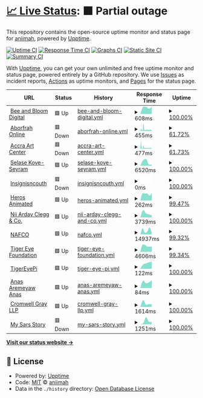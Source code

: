 # [📈 Live Status](https://aniimah.github.io/upptime-bot): <!--live status--> **🟧 Partial outage**

This repository contains the open-source uptime monitor and status page for [aniimah](https://aniimah.github.io/upptime-bot), powered by [Upptime](https://github.com/upptime/upptime).

[![Uptime CI](https://github.com/aniimah/upptime-bot/workflows/Uptime%20CI/badge.svg)](https://github.com/upptime/upptime/actions?query=workflow%3A%22Uptime+CI%22)
[![Response Time CI](https://github.com/aniimah/upptime-bot/workflows/Response%20Time%20CI/badge.svg)](https://github.com/upptime/upptime/actions?query=workflow%3A%22Response+Time+CI%22)
[![Graphs CI](https://github.com/aniimah/upptime-bot/workflows/Graphs%20CI/badge.svg)](https://github.com/upptime/upptime/actions?query=workflow%3A%22Graphs+CI%22)
[![Static Site CI](https://github.com/aniimah/upptime-bot/workflows/Static%20Site%20CI/badge.svg)](https://github.com/upptime/upptime/actions?query=workflow%3A%22Static+Site+CI%22)
[![Summary CI](https://github.com/aniimah/upptime-bot/workflows/Summary%20CI/badge.svg)](https://github.com/upptime/upptime/actions?query=workflow%3A%22Summary+CI%22)

With [Upptime](https://upptime.js.org), you can get your own unlimited and free uptime monitor and status page, powered entirely by a GitHub repository. We use [Issues](https://github.com/aniimah/upptime-bot/issues) as incident reports, [Actions](https://github.com/aniimah/upptime-bot/actions) as uptime monitors, and [Pages](https://aniimah.github.io/upptime-bot) for the status page.

<!--start: status pages-->
<!-- This summary is generated by Upptime (https://github.com/upptime/upptime) -->
<!-- Do not edit this manually, your changes will be overwritten -->
<!-- prettier-ignore -->
| URL | Status | History | Response Time | Uptime |
| --- | ------ | ------- | ------------- | ------ |
| <img alt="" src="https://favicons.githubusercontent.com/beeandbloom.digital" height="13"> [Bee and Bloom Digital](https://beeandbloom.digital/) | 🟩 Up | [bee-and-bloom-digital.yml](https://github.com/aniimah/upptime-bot/commits/master/history/bee-and-bloom-digital.yml) | <details><summary><img alt="Response time graph" src="./graphs/bee-and-bloom-digital/response-time-week.png" height="20"> 608ms</summary><br><a href="https://aniimah.github.io/upptime-bot/history/bee-and-bloom-digital"><img alt="Response time 608" src="https://img.shields.io/endpoint?url=https%3A%2F%2Fraw.githubusercontent.com%2Faniimah%2Fupptime-bot%2Fmaster%2Fapi%2Fbee-and-bloom-digital%2Fresponse-time.json"></a><br><a href="https://aniimah.github.io/upptime-bot/history/bee-and-bloom-digital"><img alt="24-hour response time 640" src="https://img.shields.io/endpoint?url=https%3A%2F%2Fraw.githubusercontent.com%2Faniimah%2Fupptime-bot%2Fmaster%2Fapi%2Fbee-and-bloom-digital%2Fresponse-time-day.json"></a><br><a href="https://aniimah.github.io/upptime-bot/history/bee-and-bloom-digital"><img alt="7-day response time 608" src="https://img.shields.io/endpoint?url=https%3A%2F%2Fraw.githubusercontent.com%2Faniimah%2Fupptime-bot%2Fmaster%2Fapi%2Fbee-and-bloom-digital%2Fresponse-time-week.json"></a><br><a href="https://aniimah.github.io/upptime-bot/history/bee-and-bloom-digital"><img alt="30-day response time 608" src="https://img.shields.io/endpoint?url=https%3A%2F%2Fraw.githubusercontent.com%2Faniimah%2Fupptime-bot%2Fmaster%2Fapi%2Fbee-and-bloom-digital%2Fresponse-time-month.json"></a><br><a href="https://aniimah.github.io/upptime-bot/history/bee-and-bloom-digital"><img alt="1-year response time 608" src="https://img.shields.io/endpoint?url=https%3A%2F%2Fraw.githubusercontent.com%2Faniimah%2Fupptime-bot%2Fmaster%2Fapi%2Fbee-and-bloom-digital%2Fresponse-time-year.json"></a></details> | <details><summary><a href="https://aniimah.github.io/upptime-bot/history/bee-and-bloom-digital">100.00%</a></summary><a href="https://aniimah.github.io/upptime-bot/history/bee-and-bloom-digital"><img alt="All-time uptime 100.00%" src="https://img.shields.io/endpoint?url=https%3A%2F%2Fraw.githubusercontent.com%2Faniimah%2Fupptime-bot%2Fmaster%2Fapi%2Fbee-and-bloom-digital%2Fuptime.json"></a><br><a href="https://aniimah.github.io/upptime-bot/history/bee-and-bloom-digital"><img alt="24-hour uptime 100.00%" src="https://img.shields.io/endpoint?url=https%3A%2F%2Fraw.githubusercontent.com%2Faniimah%2Fupptime-bot%2Fmaster%2Fapi%2Fbee-and-bloom-digital%2Fuptime-day.json"></a><br><a href="https://aniimah.github.io/upptime-bot/history/bee-and-bloom-digital"><img alt="7-day uptime 100.00%" src="https://img.shields.io/endpoint?url=https%3A%2F%2Fraw.githubusercontent.com%2Faniimah%2Fupptime-bot%2Fmaster%2Fapi%2Fbee-and-bloom-digital%2Fuptime-week.json"></a><br><a href="https://aniimah.github.io/upptime-bot/history/bee-and-bloom-digital"><img alt="30-day uptime 100.00%" src="https://img.shields.io/endpoint?url=https%3A%2F%2Fraw.githubusercontent.com%2Faniimah%2Fupptime-bot%2Fmaster%2Fapi%2Fbee-and-bloom-digital%2Fuptime-month.json"></a><br><a href="https://aniimah.github.io/upptime-bot/history/bee-and-bloom-digital"><img alt="1-year uptime 100.00%" src="https://img.shields.io/endpoint?url=https%3A%2F%2Fraw.githubusercontent.com%2Faniimah%2Fupptime-bot%2Fmaster%2Fapi%2Fbee-and-bloom-digital%2Fuptime-year.json"></a></details>
| <img alt="" src="https://favicons.githubusercontent.com/aborfrahonline.com" height="13"> [Aborfrah Online](http://aborfrahonline.com/) | 🟥 Down | [aborfrah-online.yml](https://github.com/aniimah/upptime-bot/commits/master/history/aborfrah-online.yml) | <details><summary><img alt="Response time graph" src="./graphs/aborfrah-online/response-time-week.png" height="20"> 455ms</summary><br><a href="https://aniimah.github.io/upptime-bot/history/aborfrah-online"><img alt="Response time 455" src="https://img.shields.io/endpoint?url=https%3A%2F%2Fraw.githubusercontent.com%2Faniimah%2Fupptime-bot%2Fmaster%2Fapi%2Faborfrah-online%2Fresponse-time.json"></a><br><a href="https://aniimah.github.io/upptime-bot/history/aborfrah-online"><img alt="24-hour response time 292" src="https://img.shields.io/endpoint?url=https%3A%2F%2Fraw.githubusercontent.com%2Faniimah%2Fupptime-bot%2Fmaster%2Fapi%2Faborfrah-online%2Fresponse-time-day.json"></a><br><a href="https://aniimah.github.io/upptime-bot/history/aborfrah-online"><img alt="7-day response time 455" src="https://img.shields.io/endpoint?url=https%3A%2F%2Fraw.githubusercontent.com%2Faniimah%2Fupptime-bot%2Fmaster%2Fapi%2Faborfrah-online%2Fresponse-time-week.json"></a><br><a href="https://aniimah.github.io/upptime-bot/history/aborfrah-online"><img alt="30-day response time 455" src="https://img.shields.io/endpoint?url=https%3A%2F%2Fraw.githubusercontent.com%2Faniimah%2Fupptime-bot%2Fmaster%2Fapi%2Faborfrah-online%2Fresponse-time-month.json"></a><br><a href="https://aniimah.github.io/upptime-bot/history/aborfrah-online"><img alt="1-year response time 455" src="https://img.shields.io/endpoint?url=https%3A%2F%2Fraw.githubusercontent.com%2Faniimah%2Fupptime-bot%2Fmaster%2Fapi%2Faborfrah-online%2Fresponse-time-year.json"></a></details> | <details><summary><a href="https://aniimah.github.io/upptime-bot/history/aborfrah-online">61.72%</a></summary><a href="https://aniimah.github.io/upptime-bot/history/aborfrah-online"><img alt="All-time uptime 61.72%" src="https://img.shields.io/endpoint?url=https%3A%2F%2Fraw.githubusercontent.com%2Faniimah%2Fupptime-bot%2Fmaster%2Fapi%2Faborfrah-online%2Fuptime.json"></a><br><a href="https://aniimah.github.io/upptime-bot/history/aborfrah-online"><img alt="24-hour uptime 44.43%" src="https://img.shields.io/endpoint?url=https%3A%2F%2Fraw.githubusercontent.com%2Faniimah%2Fupptime-bot%2Fmaster%2Fapi%2Faborfrah-online%2Fuptime-day.json"></a><br><a href="https://aniimah.github.io/upptime-bot/history/aborfrah-online"><img alt="7-day uptime 61.72%" src="https://img.shields.io/endpoint?url=https%3A%2F%2Fraw.githubusercontent.com%2Faniimah%2Fupptime-bot%2Fmaster%2Fapi%2Faborfrah-online%2Fuptime-week.json"></a><br><a href="https://aniimah.github.io/upptime-bot/history/aborfrah-online"><img alt="30-day uptime 61.72%" src="https://img.shields.io/endpoint?url=https%3A%2F%2Fraw.githubusercontent.com%2Faniimah%2Fupptime-bot%2Fmaster%2Fapi%2Faborfrah-online%2Fuptime-month.json"></a><br><a href="https://aniimah.github.io/upptime-bot/history/aborfrah-online"><img alt="1-year uptime 61.72%" src="https://img.shields.io/endpoint?url=https%3A%2F%2Fraw.githubusercontent.com%2Faniimah%2Fupptime-bot%2Fmaster%2Fapi%2Faborfrah-online%2Fuptime-year.json"></a></details>
| <img alt="" src="https://favicons.githubusercontent.com/accraartscenter.com" height="13"> [Accra Art Center](http://accraartscenter.com/) | 🟥 Down | [accra-art-center.yml](https://github.com/aniimah/upptime-bot/commits/master/history/accra-art-center.yml) | <details><summary><img alt="Response time graph" src="./graphs/accra-art-center/response-time-week.png" height="20"> 477ms</summary><br><a href="https://aniimah.github.io/upptime-bot/history/accra-art-center"><img alt="Response time 477" src="https://img.shields.io/endpoint?url=https%3A%2F%2Fraw.githubusercontent.com%2Faniimah%2Fupptime-bot%2Fmaster%2Fapi%2Faccra-art-center%2Fresponse-time.json"></a><br><a href="https://aniimah.github.io/upptime-bot/history/accra-art-center"><img alt="24-hour response time 242" src="https://img.shields.io/endpoint?url=https%3A%2F%2Fraw.githubusercontent.com%2Faniimah%2Fupptime-bot%2Fmaster%2Fapi%2Faccra-art-center%2Fresponse-time-day.json"></a><br><a href="https://aniimah.github.io/upptime-bot/history/accra-art-center"><img alt="7-day response time 477" src="https://img.shields.io/endpoint?url=https%3A%2F%2Fraw.githubusercontent.com%2Faniimah%2Fupptime-bot%2Fmaster%2Fapi%2Faccra-art-center%2Fresponse-time-week.json"></a><br><a href="https://aniimah.github.io/upptime-bot/history/accra-art-center"><img alt="30-day response time 477" src="https://img.shields.io/endpoint?url=https%3A%2F%2Fraw.githubusercontent.com%2Faniimah%2Fupptime-bot%2Fmaster%2Fapi%2Faccra-art-center%2Fresponse-time-month.json"></a><br><a href="https://aniimah.github.io/upptime-bot/history/accra-art-center"><img alt="1-year response time 477" src="https://img.shields.io/endpoint?url=https%3A%2F%2Fraw.githubusercontent.com%2Faniimah%2Fupptime-bot%2Fmaster%2Fapi%2Faccra-art-center%2Fresponse-time-year.json"></a></details> | <details><summary><a href="https://aniimah.github.io/upptime-bot/history/accra-art-center">61.73%</a></summary><a href="https://aniimah.github.io/upptime-bot/history/accra-art-center"><img alt="All-time uptime 61.73%" src="https://img.shields.io/endpoint?url=https%3A%2F%2Fraw.githubusercontent.com%2Faniimah%2Fupptime-bot%2Fmaster%2Fapi%2Faccra-art-center%2Fuptime.json"></a><br><a href="https://aniimah.github.io/upptime-bot/history/accra-art-center"><img alt="24-hour uptime 44.45%" src="https://img.shields.io/endpoint?url=https%3A%2F%2Fraw.githubusercontent.com%2Faniimah%2Fupptime-bot%2Fmaster%2Fapi%2Faccra-art-center%2Fuptime-day.json"></a><br><a href="https://aniimah.github.io/upptime-bot/history/accra-art-center"><img alt="7-day uptime 61.73%" src="https://img.shields.io/endpoint?url=https%3A%2F%2Fraw.githubusercontent.com%2Faniimah%2Fupptime-bot%2Fmaster%2Fapi%2Faccra-art-center%2Fuptime-week.json"></a><br><a href="https://aniimah.github.io/upptime-bot/history/accra-art-center"><img alt="30-day uptime 61.73%" src="https://img.shields.io/endpoint?url=https%3A%2F%2Fraw.githubusercontent.com%2Faniimah%2Fupptime-bot%2Fmaster%2Fapi%2Faccra-art-center%2Fuptime-month.json"></a><br><a href="https://aniimah.github.io/upptime-bot/history/accra-art-center"><img alt="1-year uptime 61.73%" src="https://img.shields.io/endpoint?url=https%3A%2F%2Fraw.githubusercontent.com%2Faniimah%2Fupptime-bot%2Fmaster%2Fapi%2Faccra-art-center%2Fuptime-year.json"></a></details>
| <img alt="" src="https://favicons.githubusercontent.com/selasekove.com" height="13"> [Selase Kove-Seyram](https://selasekove.com/) | 🟩 Up | [selase-kove-seyram.yml](https://github.com/aniimah/upptime-bot/commits/master/history/selase-kove-seyram.yml) | <details><summary><img alt="Response time graph" src="./graphs/selase-kove-seyram/response-time-week.png" height="20"> 6520ms</summary><br><a href="https://aniimah.github.io/upptime-bot/history/selase-kove-seyram"><img alt="Response time 6520" src="https://img.shields.io/endpoint?url=https%3A%2F%2Fraw.githubusercontent.com%2Faniimah%2Fupptime-bot%2Fmaster%2Fapi%2Fselase-kove-seyram%2Fresponse-time.json"></a><br><a href="https://aniimah.github.io/upptime-bot/history/selase-kove-seyram"><img alt="24-hour response time 2146" src="https://img.shields.io/endpoint?url=https%3A%2F%2Fraw.githubusercontent.com%2Faniimah%2Fupptime-bot%2Fmaster%2Fapi%2Fselase-kove-seyram%2Fresponse-time-day.json"></a><br><a href="https://aniimah.github.io/upptime-bot/history/selase-kove-seyram"><img alt="7-day response time 6520" src="https://img.shields.io/endpoint?url=https%3A%2F%2Fraw.githubusercontent.com%2Faniimah%2Fupptime-bot%2Fmaster%2Fapi%2Fselase-kove-seyram%2Fresponse-time-week.json"></a><br><a href="https://aniimah.github.io/upptime-bot/history/selase-kove-seyram"><img alt="30-day response time 6520" src="https://img.shields.io/endpoint?url=https%3A%2F%2Fraw.githubusercontent.com%2Faniimah%2Fupptime-bot%2Fmaster%2Fapi%2Fselase-kove-seyram%2Fresponse-time-month.json"></a><br><a href="https://aniimah.github.io/upptime-bot/history/selase-kove-seyram"><img alt="1-year response time 6520" src="https://img.shields.io/endpoint?url=https%3A%2F%2Fraw.githubusercontent.com%2Faniimah%2Fupptime-bot%2Fmaster%2Fapi%2Fselase-kove-seyram%2Fresponse-time-year.json"></a></details> | <details><summary><a href="https://aniimah.github.io/upptime-bot/history/selase-kove-seyram">100.00%</a></summary><a href="https://aniimah.github.io/upptime-bot/history/selase-kove-seyram"><img alt="All-time uptime 100.00%" src="https://img.shields.io/endpoint?url=https%3A%2F%2Fraw.githubusercontent.com%2Faniimah%2Fupptime-bot%2Fmaster%2Fapi%2Fselase-kove-seyram%2Fuptime.json"></a><br><a href="https://aniimah.github.io/upptime-bot/history/selase-kove-seyram"><img alt="24-hour uptime 100.00%" src="https://img.shields.io/endpoint?url=https%3A%2F%2Fraw.githubusercontent.com%2Faniimah%2Fupptime-bot%2Fmaster%2Fapi%2Fselase-kove-seyram%2Fuptime-day.json"></a><br><a href="https://aniimah.github.io/upptime-bot/history/selase-kove-seyram"><img alt="7-day uptime 100.00%" src="https://img.shields.io/endpoint?url=https%3A%2F%2Fraw.githubusercontent.com%2Faniimah%2Fupptime-bot%2Fmaster%2Fapi%2Fselase-kove-seyram%2Fuptime-week.json"></a><br><a href="https://aniimah.github.io/upptime-bot/history/selase-kove-seyram"><img alt="30-day uptime 100.00%" src="https://img.shields.io/endpoint?url=https%3A%2F%2Fraw.githubusercontent.com%2Faniimah%2Fupptime-bot%2Fmaster%2Fapi%2Fselase-kove-seyram%2Fuptime-month.json"></a><br><a href="https://aniimah.github.io/upptime-bot/history/selase-kove-seyram"><img alt="1-year uptime 100.00%" src="https://img.shields.io/endpoint?url=https%3A%2F%2Fraw.githubusercontent.com%2Faniimah%2Fupptime-bot%2Fmaster%2Fapi%2Fselase-kove-seyram%2Fuptime-year.json"></a></details>
| <img alt="" src="https://favicons.githubusercontent.com/insignisncouth.com" height="13"> [Insignisncouth](http://insignisncouth.com/) | 🟥 Down | [insignisncouth.yml](https://github.com/aniimah/upptime-bot/commits/master/history/insignisncouth.yml) | <details><summary><img alt="Response time graph" src="./graphs/insignisncouth/response-time-week.png" height="20"> 0ms</summary><br><a href="https://aniimah.github.io/upptime-bot/history/insignisncouth"><img alt="Response time 0" src="https://img.shields.io/endpoint?url=https%3A%2F%2Fraw.githubusercontent.com%2Faniimah%2Fupptime-bot%2Fmaster%2Fapi%2Finsignisncouth%2Fresponse-time.json"></a><br><a href="https://aniimah.github.io/upptime-bot/history/insignisncouth"><img alt="24-hour response time 0" src="https://img.shields.io/endpoint?url=https%3A%2F%2Fraw.githubusercontent.com%2Faniimah%2Fupptime-bot%2Fmaster%2Fapi%2Finsignisncouth%2Fresponse-time-day.json"></a><br><a href="https://aniimah.github.io/upptime-bot/history/insignisncouth"><img alt="7-day response time 0" src="https://img.shields.io/endpoint?url=https%3A%2F%2Fraw.githubusercontent.com%2Faniimah%2Fupptime-bot%2Fmaster%2Fapi%2Finsignisncouth%2Fresponse-time-week.json"></a><br><a href="https://aniimah.github.io/upptime-bot/history/insignisncouth"><img alt="30-day response time 0" src="https://img.shields.io/endpoint?url=https%3A%2F%2Fraw.githubusercontent.com%2Faniimah%2Fupptime-bot%2Fmaster%2Fapi%2Finsignisncouth%2Fresponse-time-month.json"></a><br><a href="https://aniimah.github.io/upptime-bot/history/insignisncouth"><img alt="1-year response time 0" src="https://img.shields.io/endpoint?url=https%3A%2F%2Fraw.githubusercontent.com%2Faniimah%2Fupptime-bot%2Fmaster%2Fapi%2Finsignisncouth%2Fresponse-time-year.json"></a></details> | <details><summary><a href="https://aniimah.github.io/upptime-bot/history/insignisncouth">100.00%</a></summary><a href="https://aniimah.github.io/upptime-bot/history/insignisncouth"><img alt="All-time uptime 100.00%" src="https://img.shields.io/endpoint?url=https%3A%2F%2Fraw.githubusercontent.com%2Faniimah%2Fupptime-bot%2Fmaster%2Fapi%2Finsignisncouth%2Fuptime.json"></a><br><a href="https://aniimah.github.io/upptime-bot/history/insignisncouth"><img alt="24-hour uptime 100.00%" src="https://img.shields.io/endpoint?url=https%3A%2F%2Fraw.githubusercontent.com%2Faniimah%2Fupptime-bot%2Fmaster%2Fapi%2Finsignisncouth%2Fuptime-day.json"></a><br><a href="https://aniimah.github.io/upptime-bot/history/insignisncouth"><img alt="7-day uptime 100.00%" src="https://img.shields.io/endpoint?url=https%3A%2F%2Fraw.githubusercontent.com%2Faniimah%2Fupptime-bot%2Fmaster%2Fapi%2Finsignisncouth%2Fuptime-week.json"></a><br><a href="https://aniimah.github.io/upptime-bot/history/insignisncouth"><img alt="30-day uptime 100.00%" src="https://img.shields.io/endpoint?url=https%3A%2F%2Fraw.githubusercontent.com%2Faniimah%2Fupptime-bot%2Fmaster%2Fapi%2Finsignisncouth%2Fuptime-month.json"></a><br><a href="https://aniimah.github.io/upptime-bot/history/insignisncouth"><img alt="1-year uptime 100.00%" src="https://img.shields.io/endpoint?url=https%3A%2F%2Fraw.githubusercontent.com%2Faniimah%2Fupptime-bot%2Fmaster%2Fapi%2Finsignisncouth%2Fuptime-year.json"></a></details>
| <img alt="" src="https://favicons.githubusercontent.com/heroesanimated.com" height="13"> [Heros Animated](http://heroesanimated.com/cgi-sys/suspendedpage.cgi) | 🟩 Up | [heros-animated.yml](https://github.com/aniimah/upptime-bot/commits/master/history/heros-animated.yml) | <details><summary><img alt="Response time graph" src="./graphs/heros-animated/response-time-week.png" height="20"> 262ms</summary><br><a href="https://aniimah.github.io/upptime-bot/history/heros-animated"><img alt="Response time 262" src="https://img.shields.io/endpoint?url=https%3A%2F%2Fraw.githubusercontent.com%2Faniimah%2Fupptime-bot%2Fmaster%2Fapi%2Fheros-animated%2Fresponse-time.json"></a><br><a href="https://aniimah.github.io/upptime-bot/history/heros-animated"><img alt="24-hour response time 294" src="https://img.shields.io/endpoint?url=https%3A%2F%2Fraw.githubusercontent.com%2Faniimah%2Fupptime-bot%2Fmaster%2Fapi%2Fheros-animated%2Fresponse-time-day.json"></a><br><a href="https://aniimah.github.io/upptime-bot/history/heros-animated"><img alt="7-day response time 262" src="https://img.shields.io/endpoint?url=https%3A%2F%2Fraw.githubusercontent.com%2Faniimah%2Fupptime-bot%2Fmaster%2Fapi%2Fheros-animated%2Fresponse-time-week.json"></a><br><a href="https://aniimah.github.io/upptime-bot/history/heros-animated"><img alt="30-day response time 262" src="https://img.shields.io/endpoint?url=https%3A%2F%2Fraw.githubusercontent.com%2Faniimah%2Fupptime-bot%2Fmaster%2Fapi%2Fheros-animated%2Fresponse-time-month.json"></a><br><a href="https://aniimah.github.io/upptime-bot/history/heros-animated"><img alt="1-year response time 262" src="https://img.shields.io/endpoint?url=https%3A%2F%2Fraw.githubusercontent.com%2Faniimah%2Fupptime-bot%2Fmaster%2Fapi%2Fheros-animated%2Fresponse-time-year.json"></a></details> | <details><summary><a href="https://aniimah.github.io/upptime-bot/history/heros-animated">99.47%</a></summary><a href="https://aniimah.github.io/upptime-bot/history/heros-animated"><img alt="All-time uptime 99.47%" src="https://img.shields.io/endpoint?url=https%3A%2F%2Fraw.githubusercontent.com%2Faniimah%2Fupptime-bot%2Fmaster%2Fapi%2Fheros-animated%2Fuptime.json"></a><br><a href="https://aniimah.github.io/upptime-bot/history/heros-animated"><img alt="24-hour uptime 100.00%" src="https://img.shields.io/endpoint?url=https%3A%2F%2Fraw.githubusercontent.com%2Faniimah%2Fupptime-bot%2Fmaster%2Fapi%2Fheros-animated%2Fuptime-day.json"></a><br><a href="https://aniimah.github.io/upptime-bot/history/heros-animated"><img alt="7-day uptime 99.47%" src="https://img.shields.io/endpoint?url=https%3A%2F%2Fraw.githubusercontent.com%2Faniimah%2Fupptime-bot%2Fmaster%2Fapi%2Fheros-animated%2Fuptime-week.json"></a><br><a href="https://aniimah.github.io/upptime-bot/history/heros-animated"><img alt="30-day uptime 99.47%" src="https://img.shields.io/endpoint?url=https%3A%2F%2Fraw.githubusercontent.com%2Faniimah%2Fupptime-bot%2Fmaster%2Fapi%2Fheros-animated%2Fuptime-month.json"></a><br><a href="https://aniimah.github.io/upptime-bot/history/heros-animated"><img alt="1-year uptime 99.47%" src="https://img.shields.io/endpoint?url=https%3A%2F%2Fraw.githubusercontent.com%2Faniimah%2Fupptime-bot%2Fmaster%2Fapi%2Fheros-animated%2Fuptime-year.json"></a></details>
| <img alt="" src="https://favicons.githubusercontent.com/naclegg.com" height="13"> [Nii Arday Clegg & Co.](http://naclegg.com/) | 🟩 Up | [nii-arday-clegg-and-co.yml](https://github.com/aniimah/upptime-bot/commits/master/history/nii-arday-clegg-and-co.yml) | <details><summary><img alt="Response time graph" src="./graphs/nii-arday-clegg-and-co/response-time-week.png" height="20"> 3739ms</summary><br><a href="https://aniimah.github.io/upptime-bot/history/nii-arday-clegg-and-co"><img alt="Response time 3739" src="https://img.shields.io/endpoint?url=https%3A%2F%2Fraw.githubusercontent.com%2Faniimah%2Fupptime-bot%2Fmaster%2Fapi%2Fnii-arday-clegg-and-co%2Fresponse-time.json"></a><br><a href="https://aniimah.github.io/upptime-bot/history/nii-arday-clegg-and-co"><img alt="24-hour response time 1890" src="https://img.shields.io/endpoint?url=https%3A%2F%2Fraw.githubusercontent.com%2Faniimah%2Fupptime-bot%2Fmaster%2Fapi%2Fnii-arday-clegg-and-co%2Fresponse-time-day.json"></a><br><a href="https://aniimah.github.io/upptime-bot/history/nii-arday-clegg-and-co"><img alt="7-day response time 3739" src="https://img.shields.io/endpoint?url=https%3A%2F%2Fraw.githubusercontent.com%2Faniimah%2Fupptime-bot%2Fmaster%2Fapi%2Fnii-arday-clegg-and-co%2Fresponse-time-week.json"></a><br><a href="https://aniimah.github.io/upptime-bot/history/nii-arday-clegg-and-co"><img alt="30-day response time 3739" src="https://img.shields.io/endpoint?url=https%3A%2F%2Fraw.githubusercontent.com%2Faniimah%2Fupptime-bot%2Fmaster%2Fapi%2Fnii-arday-clegg-and-co%2Fresponse-time-month.json"></a><br><a href="https://aniimah.github.io/upptime-bot/history/nii-arday-clegg-and-co"><img alt="1-year response time 3739" src="https://img.shields.io/endpoint?url=https%3A%2F%2Fraw.githubusercontent.com%2Faniimah%2Fupptime-bot%2Fmaster%2Fapi%2Fnii-arday-clegg-and-co%2Fresponse-time-year.json"></a></details> | <details><summary><a href="https://aniimah.github.io/upptime-bot/history/nii-arday-clegg-and-co">100.00%</a></summary><a href="https://aniimah.github.io/upptime-bot/history/nii-arday-clegg-and-co"><img alt="All-time uptime 100.00%" src="https://img.shields.io/endpoint?url=https%3A%2F%2Fraw.githubusercontent.com%2Faniimah%2Fupptime-bot%2Fmaster%2Fapi%2Fnii-arday-clegg-and-co%2Fuptime.json"></a><br><a href="https://aniimah.github.io/upptime-bot/history/nii-arday-clegg-and-co"><img alt="24-hour uptime 100.00%" src="https://img.shields.io/endpoint?url=https%3A%2F%2Fraw.githubusercontent.com%2Faniimah%2Fupptime-bot%2Fmaster%2Fapi%2Fnii-arday-clegg-and-co%2Fuptime-day.json"></a><br><a href="https://aniimah.github.io/upptime-bot/history/nii-arday-clegg-and-co"><img alt="7-day uptime 100.00%" src="https://img.shields.io/endpoint?url=https%3A%2F%2Fraw.githubusercontent.com%2Faniimah%2Fupptime-bot%2Fmaster%2Fapi%2Fnii-arday-clegg-and-co%2Fuptime-week.json"></a><br><a href="https://aniimah.github.io/upptime-bot/history/nii-arday-clegg-and-co"><img alt="30-day uptime 100.00%" src="https://img.shields.io/endpoint?url=https%3A%2F%2Fraw.githubusercontent.com%2Faniimah%2Fupptime-bot%2Fmaster%2Fapi%2Fnii-arday-clegg-and-co%2Fuptime-month.json"></a><br><a href="https://aniimah.github.io/upptime-bot/history/nii-arday-clegg-and-co"><img alt="1-year uptime 100.00%" src="https://img.shields.io/endpoint?url=https%3A%2F%2Fraw.githubusercontent.com%2Faniimah%2Fupptime-bot%2Fmaster%2Fapi%2Fnii-arday-clegg-and-co%2Fuptime-year.json"></a></details>
| <img alt="" src="https://favicons.githubusercontent.com/nafco.gov.gh" height="13"> [NAFCO](https://nafco.gov.gh/) | 🟩 Up | [nafco.yml](https://github.com/aniimah/upptime-bot/commits/master/history/nafco.yml) | <details><summary><img alt="Response time graph" src="./graphs/nafco/response-time-week.png" height="20"> 14937ms</summary><br><a href="https://aniimah.github.io/upptime-bot/history/nafco"><img alt="Response time 14937" src="https://img.shields.io/endpoint?url=https%3A%2F%2Fraw.githubusercontent.com%2Faniimah%2Fupptime-bot%2Fmaster%2Fapi%2Fnafco%2Fresponse-time.json"></a><br><a href="https://aniimah.github.io/upptime-bot/history/nafco"><img alt="24-hour response time 7103" src="https://img.shields.io/endpoint?url=https%3A%2F%2Fraw.githubusercontent.com%2Faniimah%2Fupptime-bot%2Fmaster%2Fapi%2Fnafco%2Fresponse-time-day.json"></a><br><a href="https://aniimah.github.io/upptime-bot/history/nafco"><img alt="7-day response time 14937" src="https://img.shields.io/endpoint?url=https%3A%2F%2Fraw.githubusercontent.com%2Faniimah%2Fupptime-bot%2Fmaster%2Fapi%2Fnafco%2Fresponse-time-week.json"></a><br><a href="https://aniimah.github.io/upptime-bot/history/nafco"><img alt="30-day response time 14937" src="https://img.shields.io/endpoint?url=https%3A%2F%2Fraw.githubusercontent.com%2Faniimah%2Fupptime-bot%2Fmaster%2Fapi%2Fnafco%2Fresponse-time-month.json"></a><br><a href="https://aniimah.github.io/upptime-bot/history/nafco"><img alt="1-year response time 14937" src="https://img.shields.io/endpoint?url=https%3A%2F%2Fraw.githubusercontent.com%2Faniimah%2Fupptime-bot%2Fmaster%2Fapi%2Fnafco%2Fresponse-time-year.json"></a></details> | <details><summary><a href="https://aniimah.github.io/upptime-bot/history/nafco">99.32%</a></summary><a href="https://aniimah.github.io/upptime-bot/history/nafco"><img alt="All-time uptime 99.32%" src="https://img.shields.io/endpoint?url=https%3A%2F%2Fraw.githubusercontent.com%2Faniimah%2Fupptime-bot%2Fmaster%2Fapi%2Fnafco%2Fuptime.json"></a><br><a href="https://aniimah.github.io/upptime-bot/history/nafco"><img alt="24-hour uptime 100.00%" src="https://img.shields.io/endpoint?url=https%3A%2F%2Fraw.githubusercontent.com%2Faniimah%2Fupptime-bot%2Fmaster%2Fapi%2Fnafco%2Fuptime-day.json"></a><br><a href="https://aniimah.github.io/upptime-bot/history/nafco"><img alt="7-day uptime 99.32%" src="https://img.shields.io/endpoint?url=https%3A%2F%2Fraw.githubusercontent.com%2Faniimah%2Fupptime-bot%2Fmaster%2Fapi%2Fnafco%2Fuptime-week.json"></a><br><a href="https://aniimah.github.io/upptime-bot/history/nafco"><img alt="30-day uptime 99.32%" src="https://img.shields.io/endpoint?url=https%3A%2F%2Fraw.githubusercontent.com%2Faniimah%2Fupptime-bot%2Fmaster%2Fapi%2Fnafco%2Fuptime-month.json"></a><br><a href="https://aniimah.github.io/upptime-bot/history/nafco"><img alt="1-year uptime 99.32%" src="https://img.shields.io/endpoint?url=https%3A%2F%2Fraw.githubusercontent.com%2Faniimah%2Fupptime-bot%2Fmaster%2Fapi%2Fnafco%2Fuptime-year.json"></a></details>
| <img alt="" src="https://favicons.githubusercontent.com/tigereyefoundation.org" height="13"> [Tiger Eye Foundation](http://tigereyefoundation.org/) | 🟩 Up | [tiger-eye-foundation.yml](https://github.com/aniimah/upptime-bot/commits/master/history/tiger-eye-foundation.yml) | <details><summary><img alt="Response time graph" src="./graphs/tiger-eye-foundation/response-time-week.png" height="20"> 4606ms</summary><br><a href="https://aniimah.github.io/upptime-bot/history/tiger-eye-foundation"><img alt="Response time 4606" src="https://img.shields.io/endpoint?url=https%3A%2F%2Fraw.githubusercontent.com%2Faniimah%2Fupptime-bot%2Fmaster%2Fapi%2Ftiger-eye-foundation%2Fresponse-time.json"></a><br><a href="https://aniimah.github.io/upptime-bot/history/tiger-eye-foundation"><img alt="24-hour response time 3924" src="https://img.shields.io/endpoint?url=https%3A%2F%2Fraw.githubusercontent.com%2Faniimah%2Fupptime-bot%2Fmaster%2Fapi%2Ftiger-eye-foundation%2Fresponse-time-day.json"></a><br><a href="https://aniimah.github.io/upptime-bot/history/tiger-eye-foundation"><img alt="7-day response time 4606" src="https://img.shields.io/endpoint?url=https%3A%2F%2Fraw.githubusercontent.com%2Faniimah%2Fupptime-bot%2Fmaster%2Fapi%2Ftiger-eye-foundation%2Fresponse-time-week.json"></a><br><a href="https://aniimah.github.io/upptime-bot/history/tiger-eye-foundation"><img alt="30-day response time 4606" src="https://img.shields.io/endpoint?url=https%3A%2F%2Fraw.githubusercontent.com%2Faniimah%2Fupptime-bot%2Fmaster%2Fapi%2Ftiger-eye-foundation%2Fresponse-time-month.json"></a><br><a href="https://aniimah.github.io/upptime-bot/history/tiger-eye-foundation"><img alt="1-year response time 4606" src="https://img.shields.io/endpoint?url=https%3A%2F%2Fraw.githubusercontent.com%2Faniimah%2Fupptime-bot%2Fmaster%2Fapi%2Ftiger-eye-foundation%2Fresponse-time-year.json"></a></details> | <details><summary><a href="https://aniimah.github.io/upptime-bot/history/tiger-eye-foundation">99.34%</a></summary><a href="https://aniimah.github.io/upptime-bot/history/tiger-eye-foundation"><img alt="All-time uptime 99.34%" src="https://img.shields.io/endpoint?url=https%3A%2F%2Fraw.githubusercontent.com%2Faniimah%2Fupptime-bot%2Fmaster%2Fapi%2Ftiger-eye-foundation%2Fuptime.json"></a><br><a href="https://aniimah.github.io/upptime-bot/history/tiger-eye-foundation"><img alt="24-hour uptime 100.00%" src="https://img.shields.io/endpoint?url=https%3A%2F%2Fraw.githubusercontent.com%2Faniimah%2Fupptime-bot%2Fmaster%2Fapi%2Ftiger-eye-foundation%2Fuptime-day.json"></a><br><a href="https://aniimah.github.io/upptime-bot/history/tiger-eye-foundation"><img alt="7-day uptime 99.34%" src="https://img.shields.io/endpoint?url=https%3A%2F%2Fraw.githubusercontent.com%2Faniimah%2Fupptime-bot%2Fmaster%2Fapi%2Ftiger-eye-foundation%2Fuptime-week.json"></a><br><a href="https://aniimah.github.io/upptime-bot/history/tiger-eye-foundation"><img alt="30-day uptime 99.34%" src="https://img.shields.io/endpoint?url=https%3A%2F%2Fraw.githubusercontent.com%2Faniimah%2Fupptime-bot%2Fmaster%2Fapi%2Ftiger-eye-foundation%2Fuptime-month.json"></a><br><a href="https://aniimah.github.io/upptime-bot/history/tiger-eye-foundation"><img alt="1-year uptime 99.34%" src="https://img.shields.io/endpoint?url=https%3A%2F%2Fraw.githubusercontent.com%2Faniimah%2Fupptime-bot%2Fmaster%2Fapi%2Ftiger-eye-foundation%2Fuptime-year.json"></a></details>
| <img alt="" src="https://favicons.githubusercontent.com/www.hugedomains.com" height="13"> [TigerEyePi](https://www.hugedomains.com/domain_profile.cfm?d=tigereyepi&e=com) | 🟩 Up | [tiger-eye-pi.yml](https://github.com/aniimah/upptime-bot/commits/master/history/tiger-eye-pi.yml) | <details><summary><img alt="Response time graph" src="./graphs/tiger-eye-pi/response-time-week.png" height="20"> 122ms</summary><br><a href="https://aniimah.github.io/upptime-bot/history/tiger-eye-pi"><img alt="Response time 122" src="https://img.shields.io/endpoint?url=https%3A%2F%2Fraw.githubusercontent.com%2Faniimah%2Fupptime-bot%2Fmaster%2Fapi%2Ftiger-eye-pi%2Fresponse-time.json"></a><br><a href="https://aniimah.github.io/upptime-bot/history/tiger-eye-pi"><img alt="24-hour response time 149" src="https://img.shields.io/endpoint?url=https%3A%2F%2Fraw.githubusercontent.com%2Faniimah%2Fupptime-bot%2Fmaster%2Fapi%2Ftiger-eye-pi%2Fresponse-time-day.json"></a><br><a href="https://aniimah.github.io/upptime-bot/history/tiger-eye-pi"><img alt="7-day response time 122" src="https://img.shields.io/endpoint?url=https%3A%2F%2Fraw.githubusercontent.com%2Faniimah%2Fupptime-bot%2Fmaster%2Fapi%2Ftiger-eye-pi%2Fresponse-time-week.json"></a><br><a href="https://aniimah.github.io/upptime-bot/history/tiger-eye-pi"><img alt="30-day response time 122" src="https://img.shields.io/endpoint?url=https%3A%2F%2Fraw.githubusercontent.com%2Faniimah%2Fupptime-bot%2Fmaster%2Fapi%2Ftiger-eye-pi%2Fresponse-time-month.json"></a><br><a href="https://aniimah.github.io/upptime-bot/history/tiger-eye-pi"><img alt="1-year response time 122" src="https://img.shields.io/endpoint?url=https%3A%2F%2Fraw.githubusercontent.com%2Faniimah%2Fupptime-bot%2Fmaster%2Fapi%2Ftiger-eye-pi%2Fresponse-time-year.json"></a></details> | <details><summary><a href="https://aniimah.github.io/upptime-bot/history/tiger-eye-pi">100.00%</a></summary><a href="https://aniimah.github.io/upptime-bot/history/tiger-eye-pi"><img alt="All-time uptime 100.00%" src="https://img.shields.io/endpoint?url=https%3A%2F%2Fraw.githubusercontent.com%2Faniimah%2Fupptime-bot%2Fmaster%2Fapi%2Ftiger-eye-pi%2Fuptime.json"></a><br><a href="https://aniimah.github.io/upptime-bot/history/tiger-eye-pi"><img alt="24-hour uptime 100.00%" src="https://img.shields.io/endpoint?url=https%3A%2F%2Fraw.githubusercontent.com%2Faniimah%2Fupptime-bot%2Fmaster%2Fapi%2Ftiger-eye-pi%2Fuptime-day.json"></a><br><a href="https://aniimah.github.io/upptime-bot/history/tiger-eye-pi"><img alt="7-day uptime 100.00%" src="https://img.shields.io/endpoint?url=https%3A%2F%2Fraw.githubusercontent.com%2Faniimah%2Fupptime-bot%2Fmaster%2Fapi%2Ftiger-eye-pi%2Fuptime-week.json"></a><br><a href="https://aniimah.github.io/upptime-bot/history/tiger-eye-pi"><img alt="30-day uptime 100.00%" src="https://img.shields.io/endpoint?url=https%3A%2F%2Fraw.githubusercontent.com%2Faniimah%2Fupptime-bot%2Fmaster%2Fapi%2Ftiger-eye-pi%2Fuptime-month.json"></a><br><a href="https://aniimah.github.io/upptime-bot/history/tiger-eye-pi"><img alt="1-year uptime 100.00%" src="https://img.shields.io/endpoint?url=https%3A%2F%2Fraw.githubusercontent.com%2Faniimah%2Fupptime-bot%2Fmaster%2Fapi%2Ftiger-eye-pi%2Fuptime-year.json"></a></details>
| <img alt="" src="https://favicons.githubusercontent.com/www.hugedomains.com" height="13"> [Anas Aremeyaw Anas](https://www.hugedomains.com/domain_profile.cfm?d=tigereyepi&e=com) | 🟩 Up | [anas-aremeyaw-anas.yml](https://github.com/aniimah/upptime-bot/commits/master/history/anas-aremeyaw-anas.yml) | <details><summary><img alt="Response time graph" src="./graphs/anas-aremeyaw-anas/response-time-week.png" height="20"> 84ms</summary><br><a href="https://aniimah.github.io/upptime-bot/history/anas-aremeyaw-anas"><img alt="Response time 84" src="https://img.shields.io/endpoint?url=https%3A%2F%2Fraw.githubusercontent.com%2Faniimah%2Fupptime-bot%2Fmaster%2Fapi%2Fanas-aremeyaw-anas%2Fresponse-time.json"></a><br><a href="https://aniimah.github.io/upptime-bot/history/anas-aremeyaw-anas"><img alt="24-hour response time 100" src="https://img.shields.io/endpoint?url=https%3A%2F%2Fraw.githubusercontent.com%2Faniimah%2Fupptime-bot%2Fmaster%2Fapi%2Fanas-aremeyaw-anas%2Fresponse-time-day.json"></a><br><a href="https://aniimah.github.io/upptime-bot/history/anas-aremeyaw-anas"><img alt="7-day response time 84" src="https://img.shields.io/endpoint?url=https%3A%2F%2Fraw.githubusercontent.com%2Faniimah%2Fupptime-bot%2Fmaster%2Fapi%2Fanas-aremeyaw-anas%2Fresponse-time-week.json"></a><br><a href="https://aniimah.github.io/upptime-bot/history/anas-aremeyaw-anas"><img alt="30-day response time 84" src="https://img.shields.io/endpoint?url=https%3A%2F%2Fraw.githubusercontent.com%2Faniimah%2Fupptime-bot%2Fmaster%2Fapi%2Fanas-aremeyaw-anas%2Fresponse-time-month.json"></a><br><a href="https://aniimah.github.io/upptime-bot/history/anas-aremeyaw-anas"><img alt="1-year response time 84" src="https://img.shields.io/endpoint?url=https%3A%2F%2Fraw.githubusercontent.com%2Faniimah%2Fupptime-bot%2Fmaster%2Fapi%2Fanas-aremeyaw-anas%2Fresponse-time-year.json"></a></details> | <details><summary><a href="https://aniimah.github.io/upptime-bot/history/anas-aremeyaw-anas">100.00%</a></summary><a href="https://aniimah.github.io/upptime-bot/history/anas-aremeyaw-anas"><img alt="All-time uptime 100.00%" src="https://img.shields.io/endpoint?url=https%3A%2F%2Fraw.githubusercontent.com%2Faniimah%2Fupptime-bot%2Fmaster%2Fapi%2Fanas-aremeyaw-anas%2Fuptime.json"></a><br><a href="https://aniimah.github.io/upptime-bot/history/anas-aremeyaw-anas"><img alt="24-hour uptime 100.00%" src="https://img.shields.io/endpoint?url=https%3A%2F%2Fraw.githubusercontent.com%2Faniimah%2Fupptime-bot%2Fmaster%2Fapi%2Fanas-aremeyaw-anas%2Fuptime-day.json"></a><br><a href="https://aniimah.github.io/upptime-bot/history/anas-aremeyaw-anas"><img alt="7-day uptime 100.00%" src="https://img.shields.io/endpoint?url=https%3A%2F%2Fraw.githubusercontent.com%2Faniimah%2Fupptime-bot%2Fmaster%2Fapi%2Fanas-aremeyaw-anas%2Fuptime-week.json"></a><br><a href="https://aniimah.github.io/upptime-bot/history/anas-aremeyaw-anas"><img alt="30-day uptime 100.00%" src="https://img.shields.io/endpoint?url=https%3A%2F%2Fraw.githubusercontent.com%2Faniimah%2Fupptime-bot%2Fmaster%2Fapi%2Fanas-aremeyaw-anas%2Fuptime-month.json"></a><br><a href="https://aniimah.github.io/upptime-bot/history/anas-aremeyaw-anas"><img alt="1-year uptime 100.00%" src="https://img.shields.io/endpoint?url=https%3A%2F%2Fraw.githubusercontent.com%2Faniimah%2Fupptime-bot%2Fmaster%2Fapi%2Fanas-aremeyaw-anas%2Fuptime-year.json"></a></details>
| <img alt="" src="https://favicons.githubusercontent.com/cromwellgray.org" height="13"> [Cromwell Gray LLP](http://cromwellgray.org/) | 🟩 Up | [cromwell-gray-llp.yml](https://github.com/aniimah/upptime-bot/commits/master/history/cromwell-gray-llp.yml) | <details><summary><img alt="Response time graph" src="./graphs/cromwell-gray-llp/response-time-week.png" height="20"> 1614ms</summary><br><a href="https://aniimah.github.io/upptime-bot/history/cromwell-gray-llp"><img alt="Response time 1614" src="https://img.shields.io/endpoint?url=https%3A%2F%2Fraw.githubusercontent.com%2Faniimah%2Fupptime-bot%2Fmaster%2Fapi%2Fcromwell-gray-llp%2Fresponse-time.json"></a><br><a href="https://aniimah.github.io/upptime-bot/history/cromwell-gray-llp"><img alt="24-hour response time 1173" src="https://img.shields.io/endpoint?url=https%3A%2F%2Fraw.githubusercontent.com%2Faniimah%2Fupptime-bot%2Fmaster%2Fapi%2Fcromwell-gray-llp%2Fresponse-time-day.json"></a><br><a href="https://aniimah.github.io/upptime-bot/history/cromwell-gray-llp"><img alt="7-day response time 1614" src="https://img.shields.io/endpoint?url=https%3A%2F%2Fraw.githubusercontent.com%2Faniimah%2Fupptime-bot%2Fmaster%2Fapi%2Fcromwell-gray-llp%2Fresponse-time-week.json"></a><br><a href="https://aniimah.github.io/upptime-bot/history/cromwell-gray-llp"><img alt="30-day response time 1614" src="https://img.shields.io/endpoint?url=https%3A%2F%2Fraw.githubusercontent.com%2Faniimah%2Fupptime-bot%2Fmaster%2Fapi%2Fcromwell-gray-llp%2Fresponse-time-month.json"></a><br><a href="https://aniimah.github.io/upptime-bot/history/cromwell-gray-llp"><img alt="1-year response time 1614" src="https://img.shields.io/endpoint?url=https%3A%2F%2Fraw.githubusercontent.com%2Faniimah%2Fupptime-bot%2Fmaster%2Fapi%2Fcromwell-gray-llp%2Fresponse-time-year.json"></a></details> | <details><summary><a href="https://aniimah.github.io/upptime-bot/history/cromwell-gray-llp">100.00%</a></summary><a href="https://aniimah.github.io/upptime-bot/history/cromwell-gray-llp"><img alt="All-time uptime 100.00%" src="https://img.shields.io/endpoint?url=https%3A%2F%2Fraw.githubusercontent.com%2Faniimah%2Fupptime-bot%2Fmaster%2Fapi%2Fcromwell-gray-llp%2Fuptime.json"></a><br><a href="https://aniimah.github.io/upptime-bot/history/cromwell-gray-llp"><img alt="24-hour uptime 100.00%" src="https://img.shields.io/endpoint?url=https%3A%2F%2Fraw.githubusercontent.com%2Faniimah%2Fupptime-bot%2Fmaster%2Fapi%2Fcromwell-gray-llp%2Fuptime-day.json"></a><br><a href="https://aniimah.github.io/upptime-bot/history/cromwell-gray-llp"><img alt="7-day uptime 100.00%" src="https://img.shields.io/endpoint?url=https%3A%2F%2Fraw.githubusercontent.com%2Faniimah%2Fupptime-bot%2Fmaster%2Fapi%2Fcromwell-gray-llp%2Fuptime-week.json"></a><br><a href="https://aniimah.github.io/upptime-bot/history/cromwell-gray-llp"><img alt="30-day uptime 100.00%" src="https://img.shields.io/endpoint?url=https%3A%2F%2Fraw.githubusercontent.com%2Faniimah%2Fupptime-bot%2Fmaster%2Fapi%2Fcromwell-gray-llp%2Fuptime-month.json"></a><br><a href="https://aniimah.github.io/upptime-bot/history/cromwell-gray-llp"><img alt="1-year uptime 100.00%" src="https://img.shields.io/endpoint?url=https%3A%2F%2Fraw.githubusercontent.com%2Faniimah%2Fupptime-bot%2Fmaster%2Fapi%2Fcromwell-gray-llp%2Fuptime-year.json"></a></details>
| <img alt="" src="https://favicons.githubusercontent.com/mysarsstory.org" height="13"> [My Sars Story](http://mysarsstory.org/) | 🟥 Down | [my-sars-story.yml](https://github.com/aniimah/upptime-bot/commits/master/history/my-sars-story.yml) | <details><summary><img alt="Response time graph" src="./graphs/my-sars-story/response-time-week.png" height="20"> 1251ms</summary><br><a href="https://aniimah.github.io/upptime-bot/history/my-sars-story"><img alt="Response time 1251" src="https://img.shields.io/endpoint?url=https%3A%2F%2Fraw.githubusercontent.com%2Faniimah%2Fupptime-bot%2Fmaster%2Fapi%2Fmy-sars-story%2Fresponse-time.json"></a><br><a href="https://aniimah.github.io/upptime-bot/history/my-sars-story"><img alt="24-hour response time 903" src="https://img.shields.io/endpoint?url=https%3A%2F%2Fraw.githubusercontent.com%2Faniimah%2Fupptime-bot%2Fmaster%2Fapi%2Fmy-sars-story%2Fresponse-time-day.json"></a><br><a href="https://aniimah.github.io/upptime-bot/history/my-sars-story"><img alt="7-day response time 1251" src="https://img.shields.io/endpoint?url=https%3A%2F%2Fraw.githubusercontent.com%2Faniimah%2Fupptime-bot%2Fmaster%2Fapi%2Fmy-sars-story%2Fresponse-time-week.json"></a><br><a href="https://aniimah.github.io/upptime-bot/history/my-sars-story"><img alt="30-day response time 1251" src="https://img.shields.io/endpoint?url=https%3A%2F%2Fraw.githubusercontent.com%2Faniimah%2Fupptime-bot%2Fmaster%2Fapi%2Fmy-sars-story%2Fresponse-time-month.json"></a><br><a href="https://aniimah.github.io/upptime-bot/history/my-sars-story"><img alt="1-year response time 1251" src="https://img.shields.io/endpoint?url=https%3A%2F%2Fraw.githubusercontent.com%2Faniimah%2Fupptime-bot%2Fmaster%2Fapi%2Fmy-sars-story%2Fresponse-time-year.json"></a></details> | <details><summary><a href="https://aniimah.github.io/upptime-bot/history/my-sars-story">100.00%</a></summary><a href="https://aniimah.github.io/upptime-bot/history/my-sars-story"><img alt="All-time uptime 100.00%" src="https://img.shields.io/endpoint?url=https%3A%2F%2Fraw.githubusercontent.com%2Faniimah%2Fupptime-bot%2Fmaster%2Fapi%2Fmy-sars-story%2Fuptime.json"></a><br><a href="https://aniimah.github.io/upptime-bot/history/my-sars-story"><img alt="24-hour uptime 100.00%" src="https://img.shields.io/endpoint?url=https%3A%2F%2Fraw.githubusercontent.com%2Faniimah%2Fupptime-bot%2Fmaster%2Fapi%2Fmy-sars-story%2Fuptime-day.json"></a><br><a href="https://aniimah.github.io/upptime-bot/history/my-sars-story"><img alt="7-day uptime 100.00%" src="https://img.shields.io/endpoint?url=https%3A%2F%2Fraw.githubusercontent.com%2Faniimah%2Fupptime-bot%2Fmaster%2Fapi%2Fmy-sars-story%2Fuptime-week.json"></a><br><a href="https://aniimah.github.io/upptime-bot/history/my-sars-story"><img alt="30-day uptime 100.00%" src="https://img.shields.io/endpoint?url=https%3A%2F%2Fraw.githubusercontent.com%2Faniimah%2Fupptime-bot%2Fmaster%2Fapi%2Fmy-sars-story%2Fuptime-month.json"></a><br><a href="https://aniimah.github.io/upptime-bot/history/my-sars-story"><img alt="1-year uptime 100.00%" src="https://img.shields.io/endpoint?url=https%3A%2F%2Fraw.githubusercontent.com%2Faniimah%2Fupptime-bot%2Fmaster%2Fapi%2Fmy-sars-story%2Fuptime-year.json"></a></details>

<!--end: status pages-->

[**Visit our status website →**](https://aniimah.github.io/upptime-bot)

## 📄 License

- Powered by: [Upptime](https://github.com/upptime/upptime)
- Code: [MIT](./LICENSE) © [aniimah](https://aniimah.github.io/upptime-bot)
- Data in the `./history` directory: [Open Database License](https://opendatacommons.org/licenses/odbl/1-0/)
